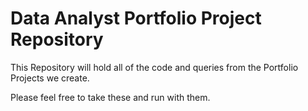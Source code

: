# Data Analyst Portfolio Project Repository

This Repository will hold all of the code and queries from the Portfolio Projects we create.

Please feel free to take these and run with them. 


